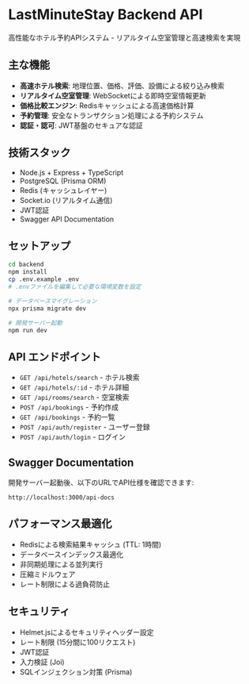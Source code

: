# LastMinuteStay Backend API

高性能なホテル予約APIシステム - リアルタイム空室管理と高速検索を実現

## 主な機能

- **高速ホテル検索**: 地理位置、価格、評価、設備による絞り込み検索
- **リアルタイム空室管理**: WebSocketによる即時空室情報更新
- **価格比較エンジン**: Redisキャッシュによる高速価格計算
- **予約管理**: 安全なトランザクション処理による予約システム
- **認証・認可**: JWT基盤のセキュアな認証

## 技術スタック

- Node.js + Express + TypeScript
- PostgreSQL (Prisma ORM)
- Redis (キャッシュレイヤー)
- Socket.io (リアルタイム通信)
- JWT認証
- Swagger API Documentation

## セットアップ

```bash
cd backend
npm install
cp .env.example .env
# .envファイルを編集して必要な環境変数を設定

# データベースマイグレーション
npx prisma migrate dev

# 開発サーバー起動
npm run dev
```

## API エンドポイント

- `GET /api/hotels/search` - ホテル検索
- `GET /api/hotels/:id` - ホテル詳細
- `GET /api/rooms/search` - 空室検索
- `POST /api/bookings` - 予約作成
- `GET /api/bookings` - 予約一覧
- `POST /api/auth/register` - ユーザー登録
- `POST /api/auth/login` - ログイン

## Swagger Documentation

開発サーバー起動後、以下のURLでAPI仕様を確認できます:
```
http://localhost:3000/api-docs
```

## パフォーマンス最適化

- Redisによる検索結果キャッシュ (TTL: 1時間)
- データベースインデックス最適化
- 非同期処理による並列実行
- 圧縮ミドルウェア
- レート制限による過負荷防止

## セキュリティ

- Helmet.jsによるセキュリティヘッダー設定
- レート制限 (15分間に100リクエスト)
- JWT認証
- 入力検証 (Joi)
- SQLインジェクション対策 (Prisma)
